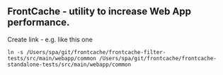
## FrontCache - utility to increase Web App performance.



Create link - e.g. like this one

```
ln -s /Users/spa/git/frontcache/frontcache-filter-tests/src/main/webapp/common /Users/spa/git/frontcache/frontcache-standalone-tests/src/main/webapp/common
```

